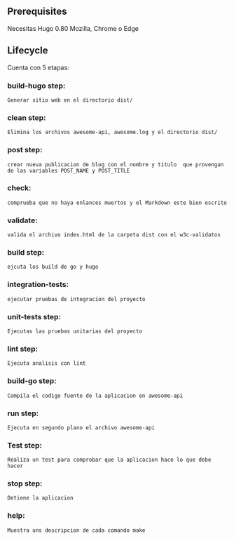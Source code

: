 ## Prerequisites

Necesitas Hugo 0.80
Mozilla, Chrome o Edge


## Lifecycle

Cuenta con 5 etapas:
### build-hugo step:
    Generar sitio web en el directorio dist/ 

### clean step:
    Elimina los archivos awesome-api, awesome.log y el directorio dist/

### post step:
    crear nueva publicacion de blog con el nombre y titulo  que provengan de las variables POST_NAME y POST_TITLE

### check: 
    comprueba que no haya enlances muertos y el Markdown este bien escrito

### validate: 
    valida el archivo index.html de la carpeta dist con el w3c-validatos

### build step: 
	ejcuta los build de go y hugo

### integration-tests: 
    ejecutar pruebas de integracion del proyecto

### unit-tests step:
    Ejecutas las pruebas unitarias del proyecto

### lint step:
    Ejecuta analisis con lint
    
### build-go step:
    Compila el codigo fuente de la aplicacion en awesome-api

### run step:
    Ejecuta en segundo plano el archivo awesome-api
    
### Test step:
    Realiza un test para comprobar que la aplicacion hace lo que debe hacer

### stop step:
    Detiene la aplicacion

### help:
    Muestra uns descripcion de cada comando make


